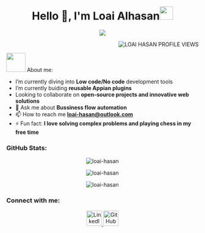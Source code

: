 <h1 align="center">Hello 👋, I'm Loai Alhasan<img src="https://media.giphy.com/media/TEnXkcsHrP4YedChhA/giphy.gif" width="35"></h1> 
<p align="center">
  <a href="https://github.com/DenverCoder1/readme-typing-svg"><img src="https://readme-typing-svg.herokuapp.com?font=Time+New+Roman&color=%23C8BE25&size=25&center=true&vCenter=true&width=600&height=100&lines=Appian+Developer;L1+Certified"></a>
</p>
    
<p align="right"> <img src="https://komarev.com/ghpvc/?username=Loiy2002-SW&label=Profile%20views&color=0e75b6&style=flat" alt="LOAI HASAN PROFILE VIEWS" /> </p>
<picture><img src = "https://github.com/7oSkaaa/7oSkaaa/blob/main/Images/about_me.gif?raw=true" width = 50px></picture> About me: 

-  I’m currently diving into **Low code/No code** development tools
-  I’m currently buiding **reusable Appian plugins**
-  Looking to collaborate on **open-source projects and innovative web solutions**
- 💬 Ask me about **Bussiness flow automation**
- 📫 How to reach me **loai-hasan@outlook.com**
- ⚡ Fun fact: **I love solving complex problems and playing chess in my free time**



### GitHub Stats:

<div align="center">
  <p>
    <img align="center" src="https://github-readme-stats.vercel.app/api/top-langs?username=Loiy2002-SW&show_icons=true&locale=en&layout=compact" alt="loai-hasan" />
  </p>

  <p>
    <img align="center" src="https://github-readme-stats.vercel.app/api?username=Loiy2002-SW&show_icons=true&locale=en" alt="loai-hasan" />
  </p>

  <p>
    <img align="center" src="https://github-readme-streak-stats.herokuapp.com/?user=Loiy2002-SW&" alt="loai-hasan" />
  </p>
</div>

### Connect with me:

<p align="center">
  <a href="https://www.linkedin.com/in/loai-hasan" target="_blank" rel="noreferrer">
    <img src="https://www.vectorlogo.zone/logos/linkedin/linkedin-icon.svg" alt="LinkedIn" width="40" height="40" />
  </a>
  <a href="https://github.com/Loiy2002-SW" target="_blank" rel="noreferrer">
    <img src="https://www.vectorlogo.zone/logos/github/github-icon.svg" alt="GitHub" width="40" height="40" />
  </a>
</p>
